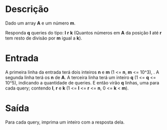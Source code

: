 # Descrição
Dado um array **A** e um número **m**.

Responda **q** queries do tipo: **l** **r** **k** (Quantos números em **A** da posição **l** até **r** tem resto de divisão por **m** igual a **k**).

# Entrada
A primeira linha da entrada terá dois inteiros **n** e **m** (1 <= **n**, **m** <= 10^3), . A segunda linha terá os **n** de **A**. A terceira linha terá um inteiro **q** (1 <= **q** <= 10^5), indicando a quantidade de queries. E então virão **q** linhas, uma para cada query; contendo **l**, **r** e **k** (1 <= **l** <= **r** <= **n**, 0 <= **k** < **m**).

# Saída
Para cada query, imprima um inteiro com a resposta dela.